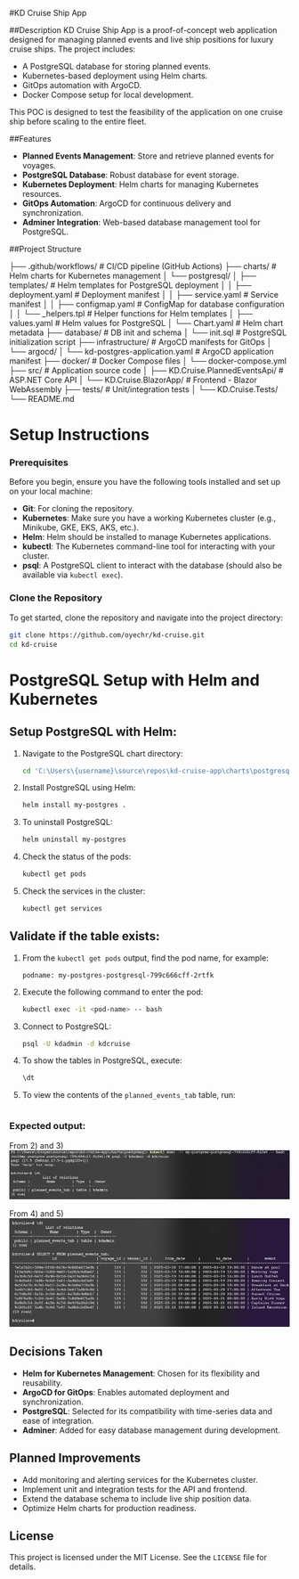 ﻿#KD Cruise Ship App

##Description
KD Cruise Ship App is a proof-of-concept web application designed for managing planned events and live ship positions for luxury cruise ships. The project includes:
-	A PostgreSQL database for storing planned events.
-	Kubernetes-based deployment using Helm charts.
-	GitOps automation with ArgoCD.
-	Docker Compose setup for local development.

This POC is designed to test the feasibility of the application on one cruise ship before scaling to the entire fleet.


##Features 

- **Planned Events Management**: Store and retrieve planned events for voyages.
- **PostgreSQL Database**: Robust database for event storage.
- **Kubernetes Deployment**: Helm charts for managing Kubernetes resources.
- **GitOps Automation**: ArgoCD for continuous delivery and synchronization.
- **Adminer Integration**: Web-based database management tool for PostgreSQL.


##Project Structure 

├── .github/workflows/ # CI/CD pipeline (GitHub Actions)
├── charts/ # Helm charts for Kubernetes management
│   └── postgresql/
│       ├── templates/ # Helm templates for PostgreSQL deployment
│       │   ├── deployment.yaml # Deployment manifest
│       │   ├── service.yaml # Service manifest
│       │   ├── configmap.yaml # ConfigMap for database configuration
│       │   └── _helpers.tpl # Helper functions for Helm templates
│       ├── values.yaml # Helm values for PostgreSQL
│       └── Chart.yaml # Helm chart metadata
├── database/ # DB init and schema
│   └── init.sql # PostgreSQL initialization script
├── infrastructure/ # ArgoCD manifests for GitOps
│   └── argocd/
│       └── kd-postgres-application.yaml # ArgoCD application manifest
├── docker/ # Docker Compose files
│   └── docker-compose.yml
├── src/ # Application source code
│   ├── KD.Cruise.PlannedEventsApi/ # ASP.NET Core API
│   └── KD.Cruise.BlazorApp/ # Frontend - Blazor WebAssembly
├── tests/ # Unit/integration tests
│   └── KD.Cruise.Tests/
└── README.md

# Setup Instructions

### Prerequisites

Before you begin, ensure you have the following tools installed and set up on your local machine:

- **Git**: For cloning the repository.
- **Kubernetes**: Make sure you have a working Kubernetes cluster (e.g., Minikube, GKE, EKS, AKS, etc.).
- **Helm**: Helm should be installed to manage Kubernetes applications.
- **kubectl**: The Kubernetes command-line tool for interacting with your cluster.
- **psql**: A PostgreSQL client to interact with the database (should also be available via `kubectl exec`).

### Clone the Repository

To get started, clone the repository and navigate into the project directory:

```bash
git clone https://github.com/oyechr/kd-cruise.git
cd kd-cruise
```


# PostgreSQL Setup with Helm and Kubernetes

## Setup PostgreSQL with Helm:

1. Navigate to the PostgreSQL chart directory:
    ```bash
    cd 'C:\Users\{username}\source\repos\kd-cruise-app\charts\postgresql'
    ```

2. Install PostgreSQL using Helm:
    ```bash
    helm install my-postgres .
    ```

3. To uninstall PostgreSQL:
    ```bash
    helm uninstall my-postgres
    ```

4. Check the status of the pods:
    ```bash
    kubectl get pods
    ```

5. Check the services in the cluster:
    ```bash
    kubectl get services
    ```

## Validate if the table exists:

1. From the `kubectl get pods` output, find the pod name, for example:
    ```
    podname: my-postgres-postgresql-799c666cff-2rtfk
    ```

2. Execute the following command to enter the pod:
    ```bash
    kubectl exec -it <pod-name> -- bash
    ```

3. Connect to PostgreSQL:
    ```bash
    psql -U kdadmin -d kdcruise
    ```


4. To show the tables in PostgreSQL, execute:
    ```bash
    \dt
    ```
5. To view the contents of the `planned_events_tab` table, run:
    ```sql SELECT * FROM planned_events_tab;
    ```

### Expected output:

From 2) and 3) 
![Pod and Connect](docs/images/pod-postgres-connect.png)

From 4) and 5)
 ![Table Contents](docs/images/postgres-table-contents.png)


















## Decisions Taken

- **Helm for Kubernetes Management**: Chosen for its flexibility and reusability.
- **ArgoCD for GitOps**: Enables automated deployment and synchronization.
- **PostgreSQL**: Selected for its compatibility with time-series data and ease of integration.
- **Adminer**: Added for easy database management during development.



## Planned Improvements

- Add monitoring and alerting services for the Kubernetes cluster.
- Implement unit and integration tests for the API and frontend.
- Extend the database schema to include live ship position data.
- Optimize Helm charts for production readiness.



## License

This project is licensed under the MIT License. See the `LICENSE` file for details.